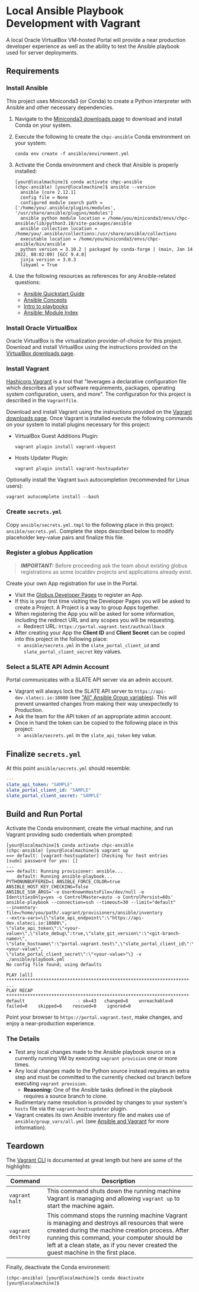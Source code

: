 # Local Ansible Playbook Development with Vagrant

A local Oracle VirtualBox VM-hosted Portal will provide a near production developer experience as well as the ability to test the Ansible playbook used for server deployments.

## Requirements

### Install Ansible

This project uses Miniconda3 (or Conda) to create a Python interpreter with Ansible and other necessary dependencies.

1. Navigate to the [Miniconda3 downloads page](https://docs.conda.io/en/latest/miniconda.html) to download and install Conda on your system.
2. Execute the following to create the `chpc-ansible` Conda environment on your system:

   ```shell
   conda env create -f ansible/environment.yml
   ```

3. Activate the Conda environment and check that Ansible is properly installed:

   ```shell
   [your@localmachine]$ conda activate chpc-ansible
   (chpc-ansible) [your@localmachine]$ ansible --version
     ansible [core 2.12.1]
     config file = None
     configured module search path = ['/home/you/.ansible/plugins/modules', '/usr/share/ansible/plugins/modules']
     ansible python module location = /home/you/miniconda3/envs/chpc-ansible/lib/python3.10/site-packages/ansible
     ansible collection location = /home/you/.ansible/collections:/usr/share/ansible/collections
     executable location = /home/you/miniconda3/envs/chpc-ansible/bin/ansible
     python version = 3.10.2 | packaged by conda-forge | (main, Jan 14 2022, 08:02:09) [GCC 9.4.0]
     jinja version = 3.0.3
     libyaml = True
   ```

4. Use the following resources as references for any Ansible-related questions:
    * [Ansible Quickstart Guide](https://docs.ansible.com/ansible/2.9/user_guide/quickstart.html)
    * [Ansible Concepts](https://docs.ansible.com/ansible/2.9/user_guide/basic_concepts.html)
    * [Intro to playbooks](https://docs.ansible.com/ansible/latest/user_guide/playbooks_intro.html)
    * [Ansible: Module Index](https://docs.ansible.com/ansible/2.9/modules/modules_by_category.html)

### Install Oracle VirtualBox

Oracle VirtualBox is the virtualization provider-of-choice for this project. Download and install VirtualBox using the instructions provided on the [VirtualBox downloads page](https://www.virtualbox.org/wiki/Downloads).

### Install Vagrant

[Hashicorp Vagrant](https://www.vagrantup.com/) is a tool that "leverages a declarative configuration file which describes all your software requirements, packages, operating system configuration, users, and more". The configuration for this project is described in the `Vagrantfile`.

Download and install Vagrant using the instructions provided on the [Vagrant downloads page](https://www.vagrantup.com/downloads). Once Vagrant is installed execute the following commands on your system to install plugins necessary for this project:

* VirtualBox Guest Additions Plugin:

  ```shell
  vagrant plugin install vagrant-vbguest
  ```

* Hosts Updater Plugin:

  ```shell
  vagrant plugin install vagrant-hostsupdater
  ```

Optionally install the Vagrant `bash` autocompletion (recommended for Linux users):

```shell
vagrant autocomplete install --bash
```

### Create `secrets.yml`

Copy `ansible/secrets.yml.tmpl` to the following place in this project: `ansible/secrets.yml`. Complete the steps described below to modify placeholder key-value pairs and finalize this file.

### Register a globus Application

> **_IMPORTANT:_** Before proceeding ask the team about existing globus registrations as some localdev projects and applications already exist.

Create your own App registration for use in the Portal.

* Visit the [Globus Developer Pages](https://developers.globus.org) to register an App.
* If this is your first time visiting the Developer Pages you will be asked to create a Project. A Project is a way to group Apps together.
* When registering the App you will be asked for some information, including the redirect URL and any scopes you will be requesting.
    * Redirect URL: `https://portal.vagrant.test/authcallback`
* After creating your App the **Client ID** and **Client Secret** can be copied into this project in the following place:
    * `ansible/secrets.yml` in the `slate_portal_client_id` and `slate_portal_client_secret` key values.

### Select a SLATE API Admin Account

Portal communicates with a SLATE API server via an admin account.

* Vagrant will always lock the SLATE API server to `https://api-dev.slateci.io:18080` (see ["All" Ansible Group variables](ansible/group_vars/all.yml)). This will prevent unwanted changes from making their way unexpectedly to Production.
* Ask the team for the API token of an appropriate admin account.
* Once in hand the token can be copied to the following place in this project:
    * `ansible/secrets.yml` in the `slate_api_token` key value.

## Finalize `secrets.yml`

At this point `ansible/secrets.yml` should resemble:

```yaml
---
slate_api_token: "SAMPLE"
slate_portal_client_id: "SAMPLE"
slate_portal_client_secret: "SAMPLE"
```

## Build and Run Portal

Activate the Conda environment, create the virtual machine, and run Vagrant providing sudo credentials when prompted:

```shell
[your@localmachine]$ conda activate chpc-ansible
(chpc-ansible) [your@localmachine]$ vagrant up
==> default: [vagrant-hostsupdater] Checking for host entries
[sudo] password for you: []
...
==> default: Running provisioner: ansible...
    default: Running ansible-playbook...
PYTHONUNBUFFERED=1 ANSIBLE_FORCE_COLOR=true ANSIBLE_HOST_KEY_CHECKING=false
ANSIBLE_SSH_ARGS='-o UserKnownHostsFile=/dev/null -o IdentitiesOnly=yes -o ControlMaster=auto -o ControlPersist=60s'
ansible-playbook --connection=ssh --timeout=30 --limit="default"
--inventory-file=/home/you/path/.vagrant/provisioners/ansible/inventory
--extra-vars=\{\"slate_api_endpoint\":\"https://api-dev.slateci.io:18080\",
\"slate_api_token\":\"<your-value>\",\"slate_debug\":true,\"slate_git_version\":\"<git-branch-name>\",
\"slate_hostname\":\"portal.vagrant.test\",\"slate_portal_client_id\":\"<your-value\",
\"slate_portal_client_secret\":\"<your-value>"\} -v ./ansible/playbook.yml
No config file found; using defaults

PLAY [all] *********************************************************************
...
PLAY RECAP *********************************************************************
default                    : ok=43   changed=8    unreachable=0    failed=0    skipped=6    rescued=0    ignored=0
```

Point your browser to `https://portal.vagrant.test`, make changes, and enjoy a near-production experience.

### The Details

* Test any local changes made to the Ansible playbook source on a currently running VM by executing `vagrant provision` one or more times.
* Any local changes made to the Python source instead requires an extra step and must be committed to the currently checked out branch before executing `vagrant provision`.
    * **Reasoning:** One of the Ansible tasks defined in the playbook requires a source branch to clone.
* Rudimentary name resolution is provided by changes to your system's `hosts` file via the `vagrant-hostsupdater` plugin.
* Vagrant creates its own Ansible inventory file and makes use of `ansible/group_vars/all.yml` (see [Ansible and Vagrant](https://www.vagrantup.com/docs/provisioning/ansible_intro) for more information).

## Teardown

The [Vagrant CLI](https://www.vagrantup.com/docs/cli) is documented at great length but here are some of the highlights:

| Command           | Description                                                                                                                                                                                                                                                                           |
|-------------------|---------------------------------------------------------------------------------------------------------------------------------------------------------------------------------------------------------------------------------------------------------------------------------------|
| `vagrant halt`    | This command shuts down the running machine Vagrant is managing and allowing `vagrant up` to start the machine again.                                                                                                                                                                 |
| `vagrant destroy` | This command stops the running machine Vagrant is managing and destroys all resources that were created during the machine creation process. After running this command, your computer should be left at a clean state, as if you never created the guest machine in the first place. |

Finally, deactivate the Conda environment:

```shell
(chpc-ansible) [your@localmachine]$ conda deactivate
[your@localmachine]$
```
